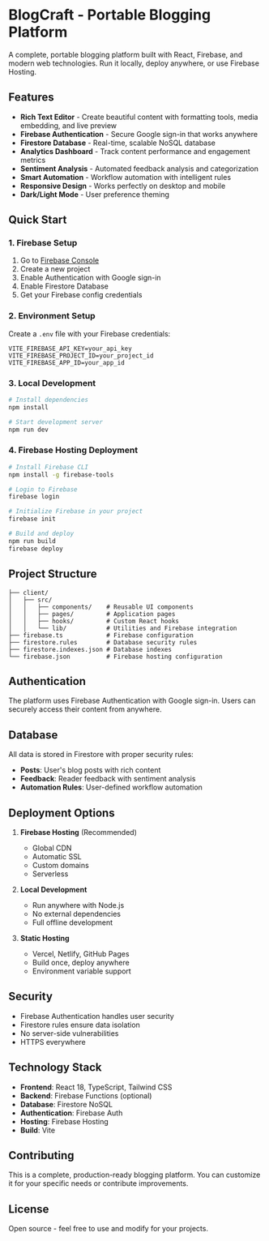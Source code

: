 # BlogCraft - Portable Blogging Platform

A complete, portable blogging platform built with React, Firebase, and modern web technologies. Run it locally, deploy anywhere, or use Firebase Hosting.

## Features

- **Rich Text Editor** - Create beautiful content with formatting tools, media embedding, and live preview
- **Firebase Authentication** - Secure Google sign-in that works anywhere
- **Firestore Database** - Real-time, scalable NoSQL database
- **Analytics Dashboard** - Track content performance and engagement metrics
- **Sentiment Analysis** - Automated feedback analysis and categorization
- **Smart Automation** - Workflow automation with intelligent rules
- **Responsive Design** - Works perfectly on desktop and mobile
- **Dark/Light Mode** - User preference theming

## Quick Start

### 1. Firebase Setup

1. Go to [Firebase Console](https://console.firebase.google.com/)
2. Create a new project
3. Enable Authentication with Google sign-in
4. Enable Firestore Database
5. Get your Firebase config credentials

### 2. Environment Setup

Create a `.env` file with your Firebase credentials:

```
VITE_FIREBASE_API_KEY=your_api_key
VITE_FIREBASE_PROJECT_ID=your_project_id
VITE_FIREBASE_APP_ID=your_app_id
```

### 3. Local Development

```bash
# Install dependencies
npm install

# Start development server
npm run dev
```

### 4. Firebase Hosting Deployment

```bash
# Install Firebase CLI
npm install -g firebase-tools

# Login to Firebase
firebase login

# Initialize Firebase in your project
firebase init

# Build and deploy
npm run build
firebase deploy
```

## Project Structure

```
├── client/
│   ├── src/
│   │   ├── components/    # Reusable UI components
│   │   ├── pages/         # Application pages
│   │   ├── hooks/         # Custom React hooks
│   │   └── lib/           # Utilities and Firebase integration
├── firebase.ts            # Firebase configuration
├── firestore.rules        # Database security rules
├── firestore.indexes.json # Database indexes
└── firebase.json          # Firebase hosting configuration
```

## Authentication

The platform uses Firebase Authentication with Google sign-in. Users can securely access their content from anywhere.

## Database

All data is stored in Firestore with proper security rules:

- **Posts**: User's blog posts with rich content
- **Feedback**: Reader feedback with sentiment analysis
- **Automation Rules**: User-defined workflow automation

## Deployment Options

1. **Firebase Hosting** (Recommended)
   - Global CDN
   - Automatic SSL
   - Custom domains
   - Serverless

2. **Local Development**
   - Run anywhere with Node.js
   - No external dependencies
   - Full offline development

3. **Static Hosting**
   - Vercel, Netlify, GitHub Pages
   - Build once, deploy anywhere
   - Environment variable support

## Security

- Firebase Authentication handles user security
- Firestore rules ensure data isolation
- No server-side vulnerabilities
- HTTPS everywhere

## Technology Stack

- **Frontend**: React 18, TypeScript, Tailwind CSS
- **Backend**: Firebase Functions (optional)
- **Database**: Firestore NoSQL
- **Authentication**: Firebase Auth
- **Hosting**: Firebase Hosting
- **Build**: Vite

## Contributing

This is a complete, production-ready blogging platform. You can customize it for your specific needs or contribute improvements.

## License

Open source - feel free to use and modify for your projects.